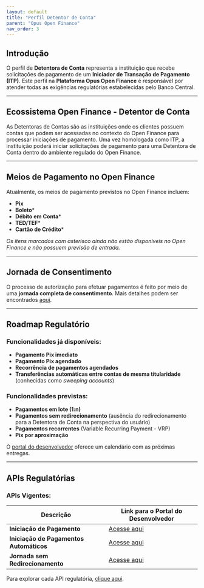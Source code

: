 ```yaml
---
layout: default
title: "Perfil Detentor de Conta"
parent: "Opus Open Finance"
nav_order: 3
---
```


## Introdução

O perfil de **Detentora de Conta** representa a instituição que recebe solicitações de pagamento de um **Iniciador de Transação de Pagamento (ITP)**. Este perfil na **Plataforma Opus Open Finance** é responsável por atender todas as exigências regulatórias estabelecidas pelo Banco Central.

---

## Ecossistema Open Finance - Detentor de Conta

As Detentoras de Contas são as instituições onde os clientes possuem contas que podem ser acessadas no contexto do Open Finance para processar iniciações de pagamento. Uma vez homologada como ITP, a instituição poderá iniciar solicitações de pagamento para uma Detentora de Conta dentro do ambiente regulado do Open Finance.

---

## Meios de Pagamento no Open Finance

Atualmente, os meios de pagamento previstos no Open Finance incluem:

- **Pix**
- **Boleto*** 
- **Débito em Conta***
- **TED/TEF***
- **Cartão de Crédito***

*Os itens marcados com asterisco ainda não estão disponíveis no Open Finance e não possuem previsão de entrada.*

---

## Jornada de Consentimento

O processo de autorização para efetuar pagamentos é feito por meio de uma **jornada completa de consentimento**. Mais detalhes podem ser encontrados [aqui](../Open-Finance-Brasil/JornadaConsentimento/OFB-JornadaConsentimento.html).

---

## Roadmap Regulatório

### Funcionalidades já disponíveis:
- **Pagamento Pix imediato**
- **Pagamento Pix agendado**
- **Recorrência de pagamentos agendados**
- **Transferências automáticas entre contas de mesma titularidade** (conhecidas como *sweeping accounts*)

### Funcionalidades previstas:
- **Pagamentos em lote (1:n)**
- **Pagamentos sem redirecionamento** (ausência do redirecionamento para a Detentora de Conta na perspectiva do usuário)
- **Pagamentos recorrentes** (Variable Recurring Payment - VRP)
- **Pix por aproximação**

O [portal do desenvolvedor](https://openfinancebrasil.atlassian.net/wiki/spaces/DraftOF/calendars) oferece um calendário com as próximas entregas.

---

## APIs Regulatórias

### APIs Vigentes:
| **Descrição**                         | **Link para o Portal do Desenvolvedor**                                                                                           |
|---------------------------------------|-------------------------------------------------------------------------------------------------------------------------------|
| **Iniciação de Pagamento**            | [Acesse aqui](https://openfinancebrasil.atlassian.net/wiki/spaces/OF/pages/17375943/SV+API+-+Pagamentos)                       |
| **Iniciação de Pagamentos Automáticos** | [Acesse aqui](https://openfinancebrasil.atlassian.net/wiki/spaces/OF/pages/198410569/SV+API+-+Pagamentos+Autom+ticos)         |
| **Jornada sem Redirecionamento**      | [Acesse aqui](https://openfinancebrasil.atlassian.net/wiki/spaces/OF/pages/141557761/SV+API+-+Pagamentos+sem+Redirecionamento)|

Para explorar cada API regulatória, [clique aqui](https://openfinancebrasil.atlassian.net/wiki/spaces/OF/pages/17367659/Especifica+es+de+APIs).
